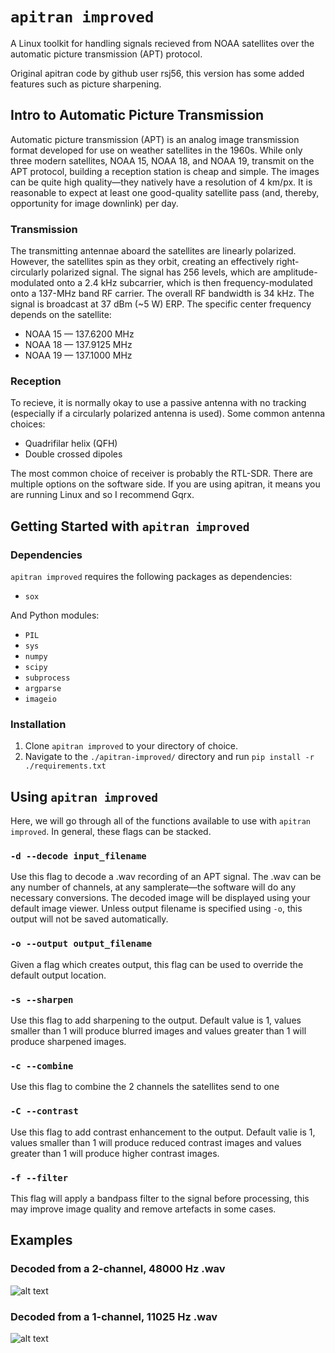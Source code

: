  # ```apitran improved```
A Linux toolkit for handling signals recieved from NOAA satellites over the automatic picture transmission (APT) protocol.


Original apitran code by github user rsj56, this version has some added features such as picture sharpening.

## Intro to Automatic Picture Transmission
Automatic picture transmission (APT) is an analog image transmission format developed for use on weather satellites in the 1960s. While only three modern satellites, NOAA 15, NOAA 18, and NOAA 19, transmit on the APT protocol, building a reception station is cheap and simple. The images can be quite high quality—they natively have a resolution of 4 km/px. It is reasonable to expect at least one good-quality satellite pass (and, thereby, opportunity for image downlink) per day. 

### Transmission
The transmitting antennae aboard the satellites are linearly polarized. However, the satellites spin as they orbit, creating an effectively right-circularly polarized signal. The signal has 256 levels, which are amplitude-modulated onto a 2.4 kHz subcarrier, which is then frequency-modulated onto a 137-MHz band RF carrier. The overall RF bandwidth is 34 kHz. The signal is broadcast at 37 dBm (~5 W) ERP. The specific center frequency depends on the satellite:

* NOAA 15 — 137.6200 MHz
* NOAA 18 — 137.9125 MHz
* NOAA 19 — 137.1000 MHz

### Reception
To recieve, it is normally okay to use a passive antenna with no tracking (especially if a circularly polarized antenna is used). Some common antenna choices:

* Quadrifilar helix (QFH)
* Double crossed dipoles

The most common choice of receiver is probably the RTL-SDR. There are multiple options on the software side. If you are using apitran, it means you are running Linux and so I recommend Gqrx. 

## Getting Started with ```apitran improved```

### Dependencies
```apitran improved``` requires the following packages as dependencies:

* ```sox```

And Python modules:

* ```PIL```
* ```sys```
* ```numpy```
* ```scipy```
* ```subprocess```
* ```argparse```
* ```imageio```

### Installation
1. Clone ```apitran improved``` to your directory of choice. 
2. Navigate to the ```./apitran-improved/``` directory and run ```pip install -r ./requirements.txt```
 

## Using ```apitran improved```
Here, we will go through all of the functions available to use with ```apitran improved```. In general, these flags can be stacked.

### ```-d --decode input_filename```
Use this flag to decode a .wav recording of an APT signal. The .wav can be any number of channels, at any samplerate—the software will do any necessary conversions. The decoded image will be displayed using your default image viewer. Unless output filename is specified using ```-o```, this output will not be saved automatically. 

### ```-o --output output_filename```
Given a flag which creates output, this flag can be used to override the default output location. 

### ```-s --sharpen```
Use this flag to add sharpening to the output. Default value is 1, values smaller than 1 will produce blurred images and values greater than 1 will produce sharpened images.

### ```-c --combine```
Use this flag to combine the 2 channels the satellites send to one

### ```-C --contrast```
Use this flag to add contrast enhancement to the output. Default valie is 1, values smaller than 1 will produce reduced contrast images and values greater than 1 will produce higher contrast images.

### ```-f --filter```
This flag will apply a bandpass filter to the signal before processing, this may improve image quality and remove artefacts in some cases.

## Examples

### Decoded from a 2-channel, 48000 Hz .wav
![alt text](Examples/ex_2ch_48000.png)

### Decoded from a 1-channel, 11025 Hz .wav
![alt text](Examples/ex_1ch_11025.png)
